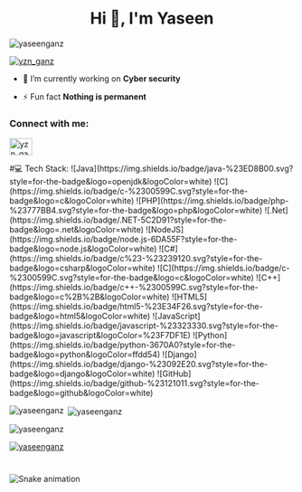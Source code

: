 <h1 align="center">Hi 👋, I'm Yaseen</h1>
<p align="left"> <img src="https://komarev.com/ghpvc/?username=yaseenganz&label=Profile%20views&color=0e75b6&style=flat" alt="yaseenganz" /> </p>



<p align="left"> <a href="https://twitter.com/yzn_ganz" target="blank"><img src="https://img.shields.io/twitter/follow/yzn_ganz?logo=twitter&style=for-the-badge" alt="yzn_ganz" /></a> </p>

- 🔭 I’m currently working on **Cyber security**

- ⚡ Fun fact **Nothing is permanent**

<h3 align="left">Connect with me:</h3>
<p align="left">
<a href="https://twitter.com/yzn_ganz" target="blank"><img align="center" src="https://raw.githubusercontent.com/rahuldkjain/github-profile-readme-generator/master/src/images/icons/Social/twitter.svg" alt="yzn_ganz" height="30" width="40" /></a>
</p>
#💻 Tech Stack:
![Java](https://img.shields.io/badge/java-%23ED8B00.svg?style=for-the-badge&logo=openjdk&logoColor=white) ![C](https://img.shields.io/badge/c-%2300599C.svg?style=for-the-badge&logo=c&logoColor=white) ![PHP](https://img.shields.io/badge/php-%23777BB4.svg?style=for-the-badge&logo=php&logoColor=white) ![.Net](https://img.shields.io/badge/.NET-5C2D91?style=for-the-badge&logo=.net&logoColor=white) ![NodeJS](https://img.shields.io/badge/node.js-6DA55F?style=for-the-badge&logo=node.js&logoColor=white) ![C#](https://img.shields.io/badge/c%23-%23239120.svg?style=for-the-badge&logo=csharp&logoColor=white) ![C](https://img.shields.io/badge/c-%2300599C.svg?style=for-the-badge&logo=c&logoColor=white) ![C++](https://img.shields.io/badge/c++-%2300599C.svg?style=for-the-badge&logo=c%2B%2B&logoColor=white) ![HTML5](https://img.shields.io/badge/html5-%23E34F26.svg?style=for-the-badge&logo=html5&logoColor=white) ![JavaScript](https://img.shields.io/badge/javascript-%23323330.svg?style=for-the-badge&logo=javascript&logoColor=%23F7DF1E) ![Python](https://img.shields.io/badge/python-3670A0?style=for-the-badge&logo=python&logoColor=ffdd54) ![Django](https://img.shields.io/badge/django-%23092E20.svg?style=for-the-badge&logo=django&logoColor=white) ![GitHub](https://img.shields.io/badge/github-%23121011.svg?style=for-the-badge&logo=github&logoColor=white)

<p><img align="left" src="https://github-readme-stats.vercel.app/api/top-langs?username=yaseenganz&show_icons=true&locale=en&layout=compact" alt="yaseenganz" /></p>

<p>&nbsp;<img align="center" src="https://github-readme-stats.vercel.app/api?username=yaseenganz&show_icons=true&locale=en" alt="yaseenganz" /></p>

<p><img align="center" src="https://github-readme-streak-stats.herokuapp.com/?user=yaseenganz&" alt="yaseenganz" /></p>

<p align="left"> <a href="https://github.com/ryo-ma/github-profile-trophy"><img src="https://github-profile-trophy.vercel.app/?username=yaseenganz" alt="yaseenganz" /></a> </p>

###

<br clear="both">

<img src="https://raw.githubusercontent.com/maurodesouza/maurodesouza/output/snake.svg" alt="Snake animation" />

###
